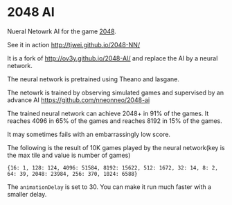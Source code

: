 # 2048 AI

Nueral Netowrk AI for the game [2048](https://github.com/gabrielecirulli/2048).

See it in action http://tjwei.github.io/2048-NN/

It is a fork of http://ov3y.github.io/2048-AI/ and replace the AI by a neural network.

The neural network is pretrained using Theano and lasgane.

The netowrk is trained by observing simulated games and supervised by an advance AI https://github.com/nneonneo/2048-ai

The trained neural network can achieve 2048+ in 91% of the games. It reaches 4096 in 65% of the games and reaches 8192 in 15% of the games.

It may sometimes fails with an embarrassingly low score.

The following is the result of 10K games played by the neural network(key is the max tile and value is number of games)

`{16: 1, 128: 124, 4096: 51584, 8192: 15622, 512: 1672, 32: 14, 8: 2, 64: 39, 2048: 23984, 256: 370, 1024: 6588}`



The `animationDelay` is set to 30. You can make it run much faster with a smaller delay. 

